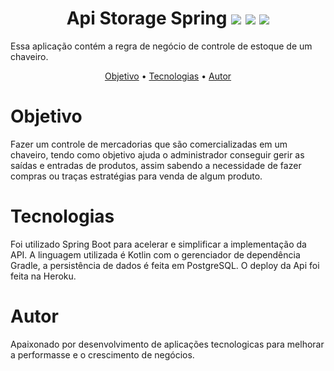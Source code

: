 <h1 align="center">
  Api Storage Spring 
  <img src="https://img.shields.io/static/v1?label=language&message=kotlin&color=orange" />
  <img src="https://img.shields.io/static/v1?label=framework&message=springboot&color=success" />
  <img src="https://img.shields.io/static/v1?label=deploy&message=heroku&color=blueviolet" />
</h1>
<p>Essa aplicação contém a regra de negócio de controle de estoque de um chaveiro.</p>
<p align="center">
 <a href="#objetivo">Objetivo</a> •
 <a href="#tecnologias">Tecnologias</a> • 
 <a href="#autor">Autor</a>
</p>

# Objetivo
<p>
  Fazer um controle de mercadorias que são comercializadas em um chaveiro, tendo como objetivo ajuda o administrador conseguir
  gerir as saídas e entradas de produtos, assim sabendo a necessidade de fazer compras ou traças estratégias para venda de algum
  produto.
</p>

# Tecnologias
<p>
  Foi utilizado Spring Boot para acelerar e simplificar a implementação da API. A linguagem utilizada é Kotlin com o gerenciador de dependência Gradle, 
  a persistência de dados é feita em PostgreSQL.
  O deploy da Api foi feita na Heroku.
</p>

# Autor
<p>
  Apaixonado por desenvolvimento de aplicações tecnologicas para melhorar a performasse e o crescimento de negócios.
</p>
